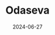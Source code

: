 ---  
layout: startup_page  
title: "Odaseva"  
id: "odaseva.com"  
permalink: "/odasevaodaseva.com06272024/"  
website: "https://www.odaseva.com/"  
funding_round: "Series C"  
funding_amount: "$54M"  
investors: "Silver Lake Waterman, F-Prime, Eight Roads, Serena Capital, Eurazeo, Crescent Cove"  
about: "Odaseva provides a leading enterprise data security platform specifically for Salesforce, safeguarding sensitive business information and ensuring business continuity. It offers end-to-end encryption, optimized availability, and industry-leading recovery times, serving Global Fortune 500 companies and securing over 100 million users worldwide."  
markets: "Data Security, Salesforce, Analytics, Business Information Systems, Cloud Security, Enterprise Software, SaaS"  
hq: "San Francisco, California, United States"  
founded_year: "2012"  
linkedin: "https://www.linkedin.com/company/odaseva"  
twitter: "https://twitter.com/odaseva"  
instagram: ""  
facebook: ""  
crunchbase: "https://www.crunchbase.com/organization/odaseva"  
pitchbook: "https://pitchbook.com/profiles/company/223699-96"  

date_display: "27-Jun-2024"  
date: "2024-06-27"

# SEO Optimization  
meta_title: "Odaseva - Series C Funding ($54M)"  
meta_description: "Odaseva, Odaseva provides a leading enterprise data security platform specifically for Salesforce, safeguarding sensitive business information and ensuring bus..."  
meta_keywords: "Odaseva, Data Security, Salesforce, Analytics, Business Information Systems, Cloud Security, Enterprise Software, SaaS, Series C funding"  
canonical_url: "https://startup.projectstartups.com/odasevaodaseva.com06272024/"  
---